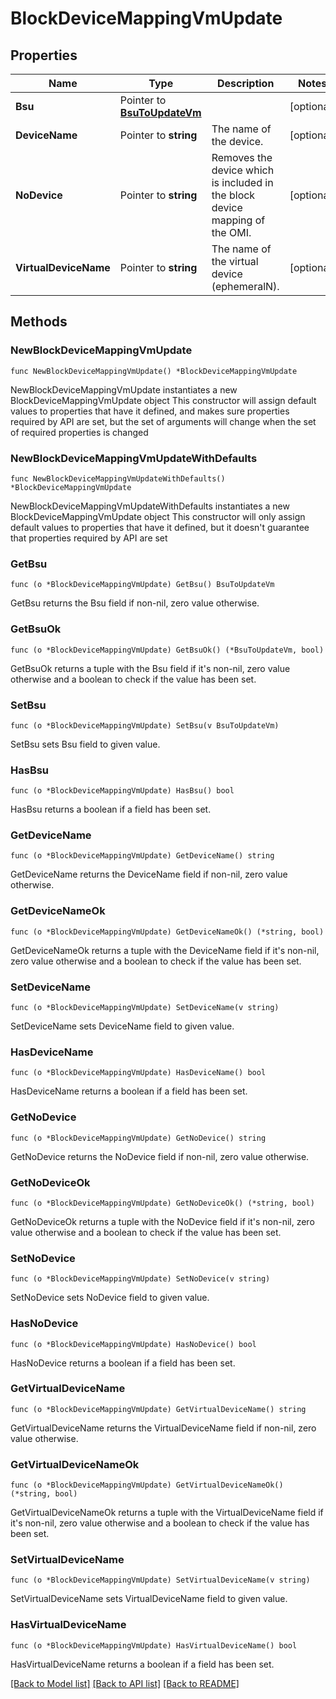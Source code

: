# BlockDeviceMappingVmUpdate

## Properties

Name | Type | Description | Notes
------------ | ------------- | ------------- | -------------
**Bsu** | Pointer to [**BsuToUpdateVm**](BsuToUpdateVm.md) |  | [optional] 
**DeviceName** | Pointer to **string** | The name of the device. | [optional] 
**NoDevice** | Pointer to **string** | Removes the device which is included in the block device mapping of the OMI. | [optional] 
**VirtualDeviceName** | Pointer to **string** | The name of the virtual device (ephemeralN). | [optional] 

## Methods

### NewBlockDeviceMappingVmUpdate

`func NewBlockDeviceMappingVmUpdate() *BlockDeviceMappingVmUpdate`

NewBlockDeviceMappingVmUpdate instantiates a new BlockDeviceMappingVmUpdate object
This constructor will assign default values to properties that have it defined,
and makes sure properties required by API are set, but the set of arguments
will change when the set of required properties is changed

### NewBlockDeviceMappingVmUpdateWithDefaults

`func NewBlockDeviceMappingVmUpdateWithDefaults() *BlockDeviceMappingVmUpdate`

NewBlockDeviceMappingVmUpdateWithDefaults instantiates a new BlockDeviceMappingVmUpdate object
This constructor will only assign default values to properties that have it defined,
but it doesn't guarantee that properties required by API are set

### GetBsu

`func (o *BlockDeviceMappingVmUpdate) GetBsu() BsuToUpdateVm`

GetBsu returns the Bsu field if non-nil, zero value otherwise.

### GetBsuOk

`func (o *BlockDeviceMappingVmUpdate) GetBsuOk() (*BsuToUpdateVm, bool)`

GetBsuOk returns a tuple with the Bsu field if it's non-nil, zero value otherwise
and a boolean to check if the value has been set.

### SetBsu

`func (o *BlockDeviceMappingVmUpdate) SetBsu(v BsuToUpdateVm)`

SetBsu sets Bsu field to given value.

### HasBsu

`func (o *BlockDeviceMappingVmUpdate) HasBsu() bool`

HasBsu returns a boolean if a field has been set.

### GetDeviceName

`func (o *BlockDeviceMappingVmUpdate) GetDeviceName() string`

GetDeviceName returns the DeviceName field if non-nil, zero value otherwise.

### GetDeviceNameOk

`func (o *BlockDeviceMappingVmUpdate) GetDeviceNameOk() (*string, bool)`

GetDeviceNameOk returns a tuple with the DeviceName field if it's non-nil, zero value otherwise
and a boolean to check if the value has been set.

### SetDeviceName

`func (o *BlockDeviceMappingVmUpdate) SetDeviceName(v string)`

SetDeviceName sets DeviceName field to given value.

### HasDeviceName

`func (o *BlockDeviceMappingVmUpdate) HasDeviceName() bool`

HasDeviceName returns a boolean if a field has been set.

### GetNoDevice

`func (o *BlockDeviceMappingVmUpdate) GetNoDevice() string`

GetNoDevice returns the NoDevice field if non-nil, zero value otherwise.

### GetNoDeviceOk

`func (o *BlockDeviceMappingVmUpdate) GetNoDeviceOk() (*string, bool)`

GetNoDeviceOk returns a tuple with the NoDevice field if it's non-nil, zero value otherwise
and a boolean to check if the value has been set.

### SetNoDevice

`func (o *BlockDeviceMappingVmUpdate) SetNoDevice(v string)`

SetNoDevice sets NoDevice field to given value.

### HasNoDevice

`func (o *BlockDeviceMappingVmUpdate) HasNoDevice() bool`

HasNoDevice returns a boolean if a field has been set.

### GetVirtualDeviceName

`func (o *BlockDeviceMappingVmUpdate) GetVirtualDeviceName() string`

GetVirtualDeviceName returns the VirtualDeviceName field if non-nil, zero value otherwise.

### GetVirtualDeviceNameOk

`func (o *BlockDeviceMappingVmUpdate) GetVirtualDeviceNameOk() (*string, bool)`

GetVirtualDeviceNameOk returns a tuple with the VirtualDeviceName field if it's non-nil, zero value otherwise
and a boolean to check if the value has been set.

### SetVirtualDeviceName

`func (o *BlockDeviceMappingVmUpdate) SetVirtualDeviceName(v string)`

SetVirtualDeviceName sets VirtualDeviceName field to given value.

### HasVirtualDeviceName

`func (o *BlockDeviceMappingVmUpdate) HasVirtualDeviceName() bool`

HasVirtualDeviceName returns a boolean if a field has been set.


[[Back to Model list]](../README.md#documentation-for-models) [[Back to API list]](../README.md#documentation-for-api-endpoints) [[Back to README]](../README.md)


